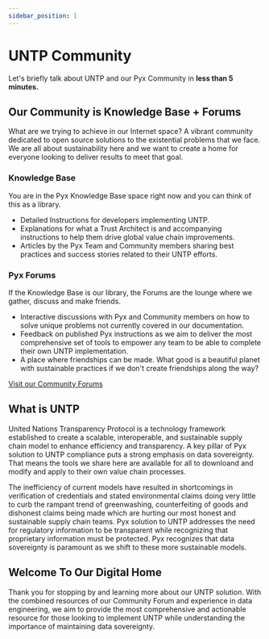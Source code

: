 ```yaml
---
sidebar_position: 1
---
```


# UNTP Community

Let's briefly talk about UNTP and our Pyx Community in **less than 5 minutes.**

## Our Community is Knowledge Base + Forums

What are we trying to achieve in our Internet space?  A vibrant community dedicated to open source solutions to the existential problems that we face.  We are all about sustainability here and we want to create a home for everyone looking to deliver results to meet that goal.

### Knowledge Base

You are in the Pyx Knowledge Base space right now and you can think of this as a library.
- Detailed Instructions for developers implementing UNTP.
- Explanations for what a Trust Architect is and accompanying instructions to help them drive global value chain improvements.
- Articles by the Pyx Team and Community members sharing best practices and success stories related to their UNTP efforts.

### Pyx Forums

If the Knowledge Base is our library, the Forums are the lounge where we gather, discuss and make friends.
- Interactive discussions with Pyx and Community members on how to solve unique problems not currently covered in our documentation.
- Feedback on published Pyx instructions as we aim to deliver the most comprehensive set of tools to empower any team to be able to complete their own UNTP implementation.
- A place where friendships can be made.  What good is a beautiful planet with sustainable practices if we don't create friendships along the way?

[Visit our Community Forums](http://forum.pyx.io)

## What is UNTP

United Nations Transparency Protocol is a technology framework established to create a scalable, interoperable, and sustainable supply chain model to enhance efficiency and transparency.  A key pillar of Pyx solution to UNTP compliance puts a strong emphasis on data sovereignty.  That means the tools we share here are available for all to downloand and modify and apply to their own value chain processes.

The inefficiency of current models have resulted in shortcomings in verification of credentials and stated environmental claims doing very little to curb the rampant trend of greenwashing, counterfeiting of goods and dishonest claims being made which are hurting our most honest and sustainable supply chain teams.  Pyx solution to UNTP addresses the need for regulatory information to be transparent while recognizing that proprietary information must be protected.  Pyx recognizes that data sovereignty is paramount as we shift to these more sustainable models.

## Welcome To Our Digital Home

Thank you for stopping by and learning more about our UNTP solution.  With the combined resources of our Community Forum and experience in data engineering, we aim to provide the most comprehensive and actionable resource for those looking to implement UNTP while understanding the importance of maintaining data sovereignty.